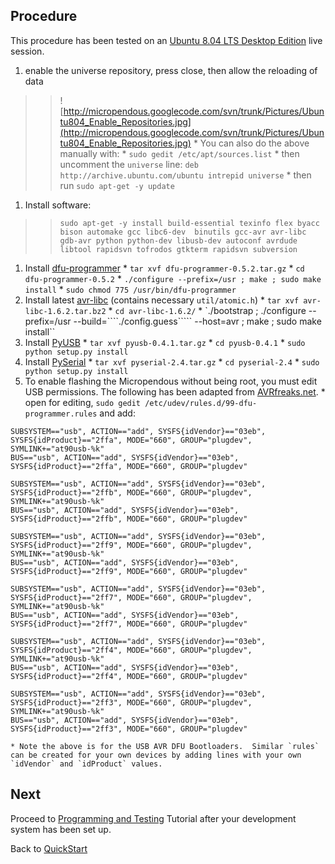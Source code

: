 ## Procedure ##

This procedure has been tested on an [Ubuntu 8.04 LTS Desktop Edition](http://www.ubuntu.com/getubuntu/download) live session.

  1. enable the universe repository, press close, then allow the reloading of data
> > ![http://micropendous.googlecode.com/svn/trunk/Pictures/Ubuntu804_Enable_Repositories.jpg](http://micropendous.googlecode.com/svn/trunk/Pictures/Ubuntu804_Enable_Repositories.jpg)
    * You can also do the above manually with:
      * `sudo gedit /etc/apt/sources.list`
      * then uncomment the `universe` line: `deb http://archive.ubuntu.com/ubuntu intrepid universe`
      * then run `sudo apt-get -y update`
  1. Install software:
> > `sudo apt-get -y install build-essential texinfo flex byacc bison automake gcc libc6-dev  binutils gcc-avr avr-libc gdb-avr python python-dev libusb-dev autoconf avrdude libtool rapidsvn tofrodos gtkterm rapidsvn subversion`
  1. Install [dfu-programmer](http://downloads.sourceforge.net/dfu-programmer/dfu-programmer-0.5.2.tar.gz)
    * `tar xvf dfu-programmer-0.5.2.tar.gz`
    * `cd dfu-programmer-0.5.2`
    * `./configure --prefix=/usr ; make ; sudo make install`
    * `sudo chmod 775 /usr/bin/dfu-programmer`
  1. Install latest [avr-libc](http://download.savannah.gnu.org/releases/avr-libc/avr-libc-1.6.2.tar.bz2) (contains necessary `util/atomic.h`)
    * `tar xvf avr-libc-1.6.2.tar.bz2`
    * `cd avr-libc-1.6.2/`
    * `./bootstrap ; ./configure --prefix=/usr --build=````./config.guess````` --host=avr ; make ; sudo make install``
  1. Install [PyUSB](http://developer.berlios.de/project/showfiles.php?group_id=4354&release_id=13488)
    * `tar xvf pyusb-0.4.1.tar.gz`
    * `cd pyusb-0.4.1`
    * `sudo python setup.py install`
  1. Install [PySerial](http://downloads.sourceforge.net/pyserial/pyserial-2.4.tar.gz)
    * `tar xvf pyserial-2.4.tar.gz`
    * `cd pyserial-2.4`
    * `sudo python setup.py install`
  1. To enable flashing the Micropendous without being root, you must edit USB permissions.  The following has been adapted from [AVRfreaks.net](http://www.avrfreaks.net/wiki/index.php/Documentation:Tutorials_AT90UsbKey_under_Linux).
    * open for editing, `sudo gedit /etc/udev/rules.d/99-dfu-programmer.rules` and add:
```
SUBSYSTEM=="usb", ACTION=="add", SYSFS{idVendor}=="03eb", SYSFS{idProduct}=="2ffa", MODE="660", GROUP="plugdev", SYMLINK+="at90usb-%k"
BUS=="usb", ACTION=="add", SYSFS{idVendor}=="03eb", SYSFS{idProduct}=="2ffa", MODE="660", GROUP="plugdev"

SUBSYSTEM=="usb", ACTION=="add", SYSFS{idVendor}=="03eb", SYSFS{idProduct}=="2ffb", MODE="660", GROUP="plugdev", SYMLINK+="at90usb-%k"
BUS=="usb", ACTION=="add", SYSFS{idVendor}=="03eb", SYSFS{idProduct}=="2ffb", MODE="660", GROUP="plugdev"

SUBSYSTEM=="usb", ACTION=="add", SYSFS{idVendor}=="03eb", SYSFS{idProduct}=="2ff9", MODE="660", GROUP="plugdev", SYMLINK+="at90usb-%k"
BUS=="usb", ACTION=="add", SYSFS{idVendor}=="03eb", SYSFS{idProduct}=="2ff9", MODE="660", GROUP="plugdev"

SUBSYSTEM=="usb", ACTION=="add", SYSFS{idVendor}=="03eb", SYSFS{idProduct}=="2ff7", MODE="660", GROUP="plugdev", SYMLINK+="at90usb-%k"
BUS=="usb", ACTION=="add", SYSFS{idVendor}=="03eb", SYSFS{idProduct}=="2ff7", MODE="660", GROUP="plugdev"

SUBSYSTEM=="usb", ACTION=="add", SYSFS{idVendor}=="03eb", SYSFS{idProduct}=="2ff4", MODE="660", GROUP="plugdev", SYMLINK+="at90usb-%k"
BUS=="usb", ACTION=="add", SYSFS{idVendor}=="03eb", SYSFS{idProduct}=="2ff4", MODE="660", GROUP="plugdev"

SUBSYSTEM=="usb", ACTION=="add", SYSFS{idVendor}=="03eb", SYSFS{idProduct}=="2ff3", MODE="660", GROUP="plugdev", SYMLINK+="at90usb-%k"
BUS=="usb", ACTION=="add", SYSFS{idVendor}=="03eb", SYSFS{idProduct}=="2ff3", MODE="660", GROUP="plugdev"
```
    * Note the above is for the USB AVR DFU Bootloaders.  Similar `rules` can be created for your own devices by adding lines with your own `idVendor` and `idProduct` values.


## Next ##


Proceed to [Programming and Testing](ProgramAndTestLinux.md) Tutorial after your development system has been set up.

Back to [QuickStart](QuickStart.md)